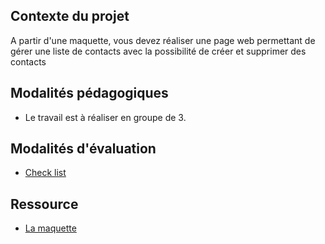 ## Contexte du projet

A partir d'une maquette, vous devez réaliser une page web permettant de gérer une liste de contacts avec la possibilité de créer et supprimer des contacts

## Modalités pédagogiques

- Le travail est à réaliser en groupe de 3.

## Modalités d'évaluation

- [Check list](https://docs.google.com/document/d/1CuX-1Tv5UWPdbU93Ha2Ifq9bIgQCVdLMbnhhIkxFTKo/edit?usp=sharing)

## Ressource 

- [La maquette](https://www.figma.com/file/mkSeo8SBUuXfXLHItngxVj/KDA-Contact-APP?type=design&node-id=299%3A67&mode=design&t=TkRkyJ4XIB2g8Iy2-1)